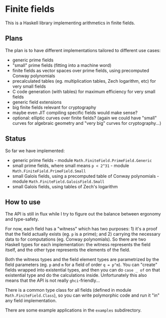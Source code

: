 
Finite fields
=============

This is a Haskell library implementing arithmetics in finite fields.


Plans
-----

The plan is to have different implementations tailored to different use cases:

* generic prime fields
* "small" prime fields (fitting into a machine word)
* finite fields as vector spaces over prime fields, using precomputed Conway polynomials
* precalculated tables (eg. multiplication tables, Zech logarithm, etc) for very small fields 
* C code generation (with tables) for maximum efficiency for very small fields 
* generic field extensions
* big finite fields relevant for cryptography
* maybe even JIT compiling specific fields would make sense?
* optional: elliptic curves over finite fields? (again we could have "small" curves 
  for algebraic geometry and "very big" curves for cryptography...)


Status
------

So far we have implemented:

* generic prime fields - module `Math.FiniteField.PrimeField.Generic`
* small prime fields, where small means `p < 2^31` - module  `Math.FiniteField.PrimeField.Small`
* small Galois fields, using a precomputed table of Conway polynomials - module `Math.FiniteField.GaloisField.Small`
* small Galois fields, using tables of Zech's logarithm

How to use
----------

The API is still in flux while I try to figure out the balance between ergonomy
and type-safety.

For now, each field has a "witness" which has two purposes: 1) it's a proof that
the field actually exists (eg. `p` is a prime); and 2) carrying the necessary
data to for computations (eg. Conway polynomials). So there are two Haskell types
for each implementation: the witness represents the field itself, and the other 
type represents the elements of the field.

Both the witness types and the field element types are parametrized by the field 
parameters (eg. `p` and `m` for a field of order `q = p^m`). You can "create" fields 
wrapped into existential types, and then you can do `case _ of` on that existential 
type and do the calculations inside. Unfortunately this also means that the API is not 
really `ghci`-friendly...

There is a common type class for all fields (defined in module `Math.FiniteField.Class`), 
so you can write polymorphic code and run it "in" any field implementation.

There are some example applications in the `examples` subdirectory.

